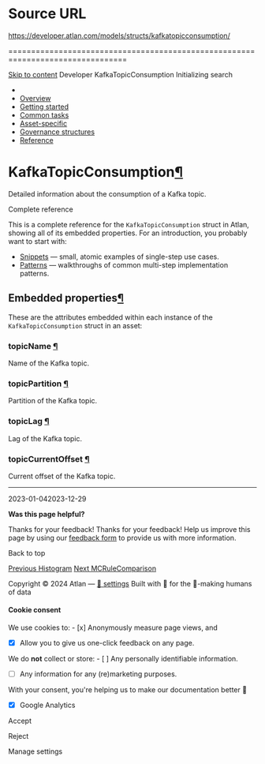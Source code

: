 # Source URL
https://developer.atlan.com/models/structs/kafkatopicconsumption/

================================================================================

<!--
canonical: https://developer.atlan.com/models/structs/kafkatopicconsumption/
meta-content-security-policy: object-src 'none'; base-uri 'self'; manifest-src 'self'; media-src 'self';
meta-description: Dear Developers
meta-generator: mkdocs-1.6.1, mkdocs-material-9.6.14
meta-og-description: Dear Developers
meta-og-image: https://developer.atlan.com/assets/images/social/models/structs/kafkatopicconsumption.png
meta-og-image-height: 630
meta-og-image-type: image/png
meta-og-image-width: 1200
meta-og-title: KafkaTopicConsumption - Developer
meta-og-type: website
meta-og-url: https://developer.atlan.com/models/structs/kafkatopicconsumption/
meta-twitter:card: summary_large_image
meta-twitter:description: Dear Developers
meta-twitter:image: https://developer.atlan.com/assets/images/social/models/structs/kafkatopicconsumption.png
meta-twitter:title: KafkaTopicConsumption - Developer
meta-viewport: width=device-width,initial-scale=1
title: KafkaTopicConsumption - Developer
-->

[Skip to content](#kafkatopicconsumption) Developer KafkaTopicConsumption Initializing search 

* 
* [Overview](../../..)
* [Getting started](../../../getting-started/)
* [Common tasks](../../../snippets/)
* [Asset\-specific](../../../patterns/)
* [Governance structures](../../../governance/)
* [Reference](../../../reference/)

KafkaTopicConsumption[¶](#kafkatopicconsumption "Permanent link")
=================================================================

Detailed information about the consumption of a Kafka topic.

Complete reference

This is a complete reference for the `KafkaTopicConsumption` struct in Atlan, showing all of its embedded properties. For an introduction, you probably want to start with:

* [Snippets](../../../snippets/) — small, atomic examples of single\-step use cases.
* [Patterns](../../../patterns/) — walkthroughs of common multi\-step implementation patterns.

Embedded properties[¶](#embedded-properties "Permanent link")
-------------------------------------------------------------

These are the attributes embedded within each instance of the `KafkaTopicConsumption` struct in an asset:

### topicName [¶](#topicname "Permanent link")

Name of the Kafka topic.

### topicPartition [¶](#topicpartition "Permanent link")

Partition of the Kafka topic.

### topicLag [¶](#topiclag "Permanent link")

Lag of the Kafka topic.

### topicCurrentOffset [¶](#topiccurrentoffset "Permanent link")

Current offset of the Kafka topic.

---

2023\-01\-042023\-12\-29

**Was this page helpful?**

Thanks for your feedback! Thanks for your feedback! Help us improve this page by using our [feedback form](https://docs.google.com/forms/d/e/1FAIpQLScfoq7vqEn8S4QvN0ehPp0MRy6WYK5x-okJDqD69lHgoPPWtg/viewform?usp=pp_url&entry.1800719315=/models/structs/kafkatopicconsumption/) to provide us with more information. 

Back to top

[Previous Histogram](../histogram/) [Next MCRuleComparison](../mcrulecomparison/) 

Copyright © 2024 Atlan — [🍪 settings](#__consent) 
Built with 💙 for the 🤖\-making humans of data 

#### Cookie consent

We use cookies to: - [x] Anonymously measure page views, and
- [x] Allow you to give us one\-click feedback on any page.

 We do **not** collect or store: - [ ] Any personally identifiable information.
- [ ] Any information for any (re)marketing purposes.

 With your consent, you're helping us to make our documentation better 💙

- [x] Google Analytics

Accept

Reject

Manage settings

